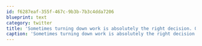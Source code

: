```yaml
---
id: f6287eaf-355f-467c-9b3b-7b3c4dda7206
blueprint: text
category: twitter
title: 'Sometimes turning down work is absolutely the right decision. Over-committing just causes problems for all parties involved.'
caption: 'Sometimes turning down work is absolutely the right decision. Over-committing just causes problems for all parties involved.'
---
```

